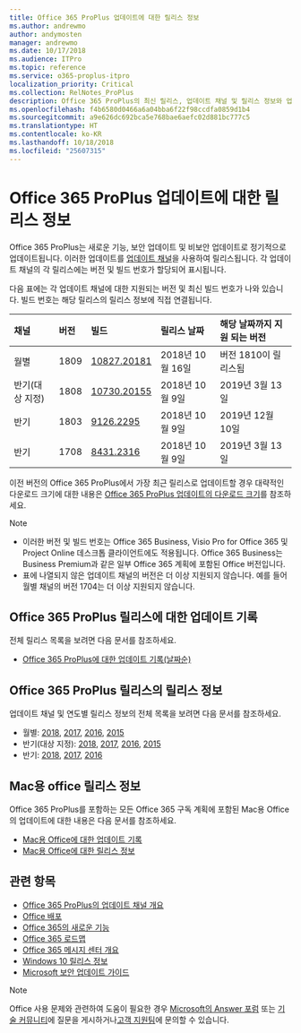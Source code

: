 ```yaml
---
title: Office 365 ProPlus 업데이트에 대한 릴리스 정보
ms.author: andrewmo
author: andymosten
manager: andrewmo
ms.date: 10/17/2018
ms.audience: ITPro
ms.topic: reference
ms.service: o365-proplus-itpro
localization_priority: Critical
ms.collection: RelNotes_ProPlus
description: Office 365 ProPlus의 최신 릴리스, 업데이트 채널 및 릴리스 정보와 업데이트 기록에 대한 링크 목록을 IT 전문가에게 제공합니다.
ms.openlocfilehash: f4b6580d0466a6a04bba6f22f98ccdfa0859d1b4
ms.sourcegitcommit: a9e626dc692bca5e768bae6aefc02d881bc777c5
ms.translationtype: HT
ms.contentlocale: ko-KR
ms.lasthandoff: 10/18/2018
ms.locfileid: "25607315"
---
```

# <a name="release-information-for-updates-to-office-365-proplus"></a>Office 365 ProPlus 업데이트에 대한 릴리스 정보

Office 365 ProPlus는 새로운 기능, 보안 업데이트 및 비보안 업데이트로 정기적으로 업데이트됩니다. 이러한 업데이트를 [업데이트 채널](https://docs.microsoft.com/DeployOffice/overview-of-update-channels-for-office-365-proplus)을 사용하여 릴리스됩니다. 각 업데이트 채널의 각 릴리스에는 버전 및 빌드 번호가 할당되어 표시됩니다. 

다음 표에는 각 업데이트 채널에 대한 지원되는 버전 및 최신 빌드 번호가 나와 있습니다. 빌드 번호는 해당 릴리스의 릴리스 정보에 직접 연결됩니다. 

  
|**채널**|**버전**|**빌드**|**릴리스 날짜**|**해당 날짜까지 지원 되는 버전**|
|:-----|:-----|:-----|:-----|:-----|
|월별  <br/> |1809  <br/> |[10827.20181](monthly-channel-2018.md#version-1809-october-16)  <br/> | 2018년 10월 16일  <br/> |버전 1810이 릴리스됨 <br/>|
|반기(대상 지정)  <br/> |1808  <br/> |[10730.20155](semi-annual-channel-targeted-2018.md#version-1808-october-9)  <br/> | 2018년 10월 9일  <br/> | 2019년 3월 13일 <br/>|
|반기 <br/> |1803  <br/> | [9126.2295](semi-annual-channel-2018.md#version-1803-october-9) <br/> |2018년 10월 9일  <br/> | 2019년 12월 10일 <br/>|
|반기 <br/> |1708  <br/> |[8431.2316](semi-annual-channel-2018.md#version-1708-october-9)  <br/> |2018년 10월 9일  <br/> | 2019년 3월 13일 <br/>|

이전 버전의 Office 365 ProPlus에서 가장 최근 릴리스로 업데이트할 경우 대략적인 다운로드 크기에 대한 내용은 [Office 365 ProPlus 업데이트의 다운로드 크기](download-sizes-office365-proplus-updates.md)를 참조하세요.

> [!NOTE]
> - 이러한 버전 및 빌드 번호는 Office 365 Business, Visio Pro for Office 365 및 Project Online 데스크톱 클라이언트에도 적용됩니다. Office 365 Business는 Business Premium과 같은 일부 Office 365 계획에 포함된 Office 버전입니다.
> - 표에 나열되지 않은 업데이트 채널의 버전은 더 이상 지원되지 않습니다. 예를 들어 월별 채널의 버전 1704는 더 이상 지원되지 않습니다. 


## <a name="update-history-for-office-365-proplus-releases"></a>Office 365 ProPlus 릴리스에 대한 업데이트 기록

전체 릴리스 목록을 보려면 다음 문서를 참조하세요.
 - [Office 365 ProPlus에 대한 업데이트 기록(날짜순)](update-history-office365-proplus-by-date.md)

## <a name="release-notes-for-office-365-proplus-releases"></a>Office 365 ProPlus 릴리스의 릴리스 정보

업데이트 채널 및 연도별 릴리스 정보의 전체 목록을 보려면 다음 문서를 참조하세요.
 - 월별: [2018](monthly-channel-2018.md), [2017](monthly-channel-2017.md), [2016](monthly-channel-2016.md), [2015](monthly-channel-2015.md)
 - 반기(대상 지정): [2018](semi-annual-channel-targeted-2018.md), [2017](semi-annual-channel-targeted-2017.md), [2016](semi-annual-channel-targeted-2016.md), [2015](semi-annual-channel-targeted-2015.md)
 - 반기: [2018](semi-annual-channel-2018.md), [2017](semi-annual-channel-2017.md), [2016](semi-annual-channel-2016.md)

## <a name="office-for-mac-release-information"></a>Mac용 office 릴리스 정보

Office 365 ProPlus를 포함하는 모든 Office 365 구독 계획에 포함된 Mac용 Office의 업데이트에 대한 내용은 다음 문서를 참조하세요.
 - [Mac용 Office에 대한 업데이트 기록](update-history-office-for-mac.md)
 - [Mac용 Office에 대한 릴리스 정보](release-notes-office-for-mac.md)


## <a name="related-topics"></a>관련 항목

- [Office 365 ProPlus의 업데이트 채널 개요](https://docs.microsoft.com/DeployOffice/overview-of-update-channels-for-office-365-proplus)
- [Office 배포](https://docs.microsoft.com/deployoffice/)
- [Office 365의 새로운 기능](https://support.office.com/article/95c8d81d-08ba-42c1-914f-bca4603e1426)
- [Office 365 로드맵](https://products.office.com/business/office-365-roadmap)
- [Office 365 메시지 센터 개요](https://support.office.com/article/38fb3333-bfcc-4340-a37b-deda509c2093)
- [Windows 10 릴리스 정보](https://www.microsoft.com/itpro/windows-10/release-information)
- [Microsoft 보안 업데이트 가이드](https://portal.msrc.microsoft.com/)

> [!NOTE]
> Office 사용 문제와 관련하여 도움이 필요한 경우 [Microsoft의 Answer 포럼](https://answers.microsoft.com/) 또는 [기술 커뮤니티](https://techcommunity.microsoft.com/)에 질문을 게시하거나[고객 지원팀](https://support.microsoft.com/contactus)에 문의할 수 있습니다.

